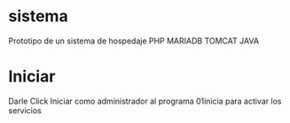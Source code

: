 # sistema
Prototipo de un sistema de hospedaje PHP MARIADB TOMCAT JAVA

# Iniciar
Darle Click Iniciar como administrador al programa 01inicia para activar los servicios
